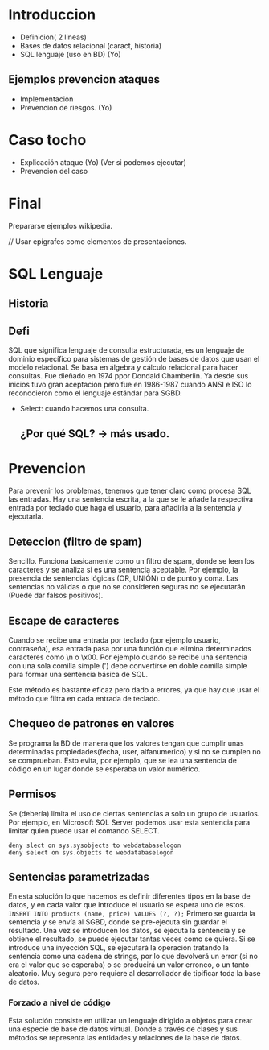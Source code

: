 # Introduccion

- Definicion( 2 lineas)
- Bases de datos relacional (caract, historia)
- SQL lenguaje (uso en BD) (Yo)

## Ejemplos prevencion ataques

- Implementacion
- Prevencion de riesgos. (Yo)

# Caso tocho

- Explicación ataque (Yo) (Ver si podemos ejecutar)
- Prevencion del caso

# Final

Prepararse ejemplos wikipedia.

// Usar epígrafes como elementos de presentaciones.

# SQL Lenguaje

## Historia

## Defi

SQL que significa lenguaje de consulta estructurada, es un lenguaje de dominio específico para sistemas de gestión de bases de datos que usan el modelo relacional. Se basa en álgebra y cálculo relacional para hacer consultas. Fue dieñado en 1974 ppor Dondald Chamberlin. Ya desde sus inicios tuvo gran aceptación pero fue en 1986-1987 cuando ANSI e ISO lo reconocieron como el lenguaje estándar para SGBD.

- Select: cuando hacemos una consulta.

  ## ¿Por qué SQL? -> más usado.

# Prevencion

Para prevenir los problemas, tenemos que tener claro como procesa SQL las entradas. Hay una sentencia escrita, a la que se le añade la respectiva entrada por teclado que haga el usuario, para añadirla a la sentencia y ejecutarla.

## Deteccion (filtro de spam)

Sencillo. Funciona basicamente como un filtro de spam, donde se leen los caracteres y se analiza si es una sentencia aceptable. Por ejemplo, la presencia de sentencias lógicas (OR, UNIÓN) o de punto y coma. Las sentencias no válidas o que no se consideren seguras no se ejecutarán (Puede dar falsos positivos).

## Escape de caracteres

Cuando se recibe una entrada por teclado (por ejemplo usuario, contraseña), esa entrada pasa por una función que elimina determinados caracteres como \n o \x00\. Por ejemplo cuando se recibe una sentencia con una sola comilla simple (') debe convertirse en doble comilla simple para formar una sentencia básica de SQL.

Este método es bastante eficaz pero dado a errores, ya que hay que usar el método que filtra en cada entrada de teclado.

## Chequeo de patrones en valores

Se programa la BD de manera que los valores tengan que cumplir unas determinadas propiedades(fecha, user, alfanumerico) y si no se cumplen no se comprueban. Esto evita, por ejemplo, que se lea una sentencia de código en un lugar donde se esperaba un valor numérico.

## Permisos

Se (debería) limita el uso de ciertas sentencias a solo un grupo de usuarios. Por ejemplo, en Microsoft SQL Server podemos usar esta sentencia para limitar quien puede usar el comando SELECT.

```
deny slect on sys.sysobjects to webdatabaselogon
deny select on sys.objects to webdatabaselogon
```

## Sentencias parametrizadas

En esta solución lo que hacemos es definir diferentes tipos en la base de datos, y en cada valor que introduce el usuario se espera uno de estos. `INSERT INTO products (name, price) VALUES (?, ?);` Primero se guarda la sentencia y se envía al SGBD, donde se pre-ejecuta sin guardar el resultado. Una vez se introducen los datos, se ejecuta la sentencia y se obtiene el resultado, se puede ejecutar tantas veces como se quiera. Si se introduce una inyección SQL, se ejecutará la operación tratando la sentencia como una cadena de strings, por lo que devolverá un error (si no era el valor que se esperaba) o se producirá un valor erroneo, o un tanto aleatorio. Muy segura pero requiere al desarrollador de tipificar toda la base de datos.

### Forzado a nivel de código

Esta solución consiste en utilizar un lenguaje dirigido a objetos para crear una especie de base de datos virtual. Donde a través de clases y sus métodos se representa las entidades y relaciones de la base de datos.
